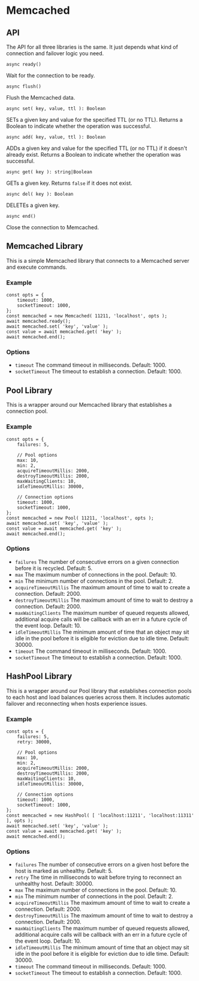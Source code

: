 # Memcached

## API

The API for all three libraries is the same. It just depends what kind of connection and failover logic you need.

```
async ready()
```

Wait for the connection to be ready.

```
async flush()
```

Flush the Memcached data.

```
async set( key, value, ttl ): Boolean
```

SETs a given key and value for the specified TTL (or no TTL). Returns a Boolean to indicate whether the operation was successful.

```
async add( key, value, ttl ): Boolean
```

ADDs a given key and value for the specified TTL (or no TTL) if it doesn't already exist. Returns a Boolean to indicate whether the operation was successful.

```
async get( key ): string|Boolean
```

GETs a given key. Returns `false` if it does not exist.

```
async del( key ): Boolean
```

DELETEs a given key.

```
async end()
```

Close the connection to Memcached.

## Memcached Library

This is a simple Memcached library that connects to a Memcached server and execute commands.

### Example

```
const opts = {
    timeout: 1000,
    socketTimeout: 1000,
};
const memcached = new Memcached( 11211, 'localhost', opts );
await memcached.ready();
await memcached.set( 'key', 'value' );
const value = await memcached.get( 'key' );
await memcached.end();
```

### Options

* `timeout` The command timeout in milliseconds. Default: 1000.
* `socketTimeout` The timeout to establish a connection. Default: 1000.

## Pool Library

This is a wrapper around our Memcached library that establishes a connection pool.

### Example

```
const opts = {
    failures: 5,

    // Pool options
    max: 10,
    min: 2,
    acquireTimeoutMillis: 2000,
    destroyTimeoutMillis: 2000,
    maxWaitingClients: 10,
    idleTimeoutMillis: 30000,

    // Connection options
    timeout: 1000,
    socketTimeout: 1000,
};
const memcached = new Pool( 11211, 'localhost', opts );
await memcached.set( 'key', 'value' );
const value = await memcached.get( 'key' );
await memcached.end();
```

### Options

* `failures` The number of consecutive errors on a given connection before it is recycled. Default: 5.
* `max` The maximum number of connections in the pool. Default: 10.
* `min` The minimum number of connections in the pool. Default: 2.
* `acquireTimeoutMillis` The maximum amount of time to wait to create a connection. Default: 2000.
* `destroyTimeoutMillis` The maximum amount of time to wait to destroy a connection. Default: 2000.
* `maxWaitingClients` The maximum number of queued requests allowed, additional acquire calls will be callback with an err in a future cycle of the event loop. Default: 10.
* `idleTimeoutMillis` The minimum amount of time that an object may sit idle in the pool before it is eligible for eviction due to idle time. Default: 30000.
* `timeout` The command timeout in milliseconds. Default: 1000.
* `socketTimeout` The timeout to establish a connection. Default: 1000.

## HashPool Library

This is a wrapper around our Pool library that establishes connection pools to each host and load balances queries across them. It includes automatic failover and reconnecting when hosts experience issues.

### Example

```
const opts = {
    failures: 5,
    retry: 30000,

    // Pool options
    max: 10,
    min: 2,
    acquireTimeoutMillis: 2000,
    destroyTimeoutMillis: 2000,
    maxWaitingClients: 10,
    idleTimeoutMillis: 30000,

    // Connection options
    timeout: 1000,
    socketTimeout: 1000,
};
const memcached = new HashPool( [ 'localhost:11211', 'localhost:11311' ], opts );
await memcached.set( 'key', 'value' );
const value = await memcached.get( 'key' );
await memcached.end();
```

### Options

* `failures` The number of consecutive errors on a given host before the host is marked as unhealthy. Default: 5.
* `retry` The time in milliseconds to wait before trying to reconnect an unhealthy host. Default: 30000.
* `max` The maximum number of connections in the pool. Default: 10.
* `min` The minimum number of connections in the pool. Default: 2.
* `acquireTimeoutMillis` The maximum amount of time to wait to create a connection. Default: 2000.
* `destroyTimeoutMillis` The maximum amount of time to wait to destroy a connection. Default: 2000.
* `maxWaitingClients` The maximum number of queued requests allowed, additional acquire calls will be callback with an err in a future cycle of the event loop. Default: 10.
* `idleTimeoutMillis` The minimum amount of time that an object may sit idle in the pool before it is eligible for eviction due to idle time. Default: 30000.
* `timeout` The command timeout in milliseconds. Default: 1000.
* `socketTimeout` The timeout to establish a connection. Default: 1000.
